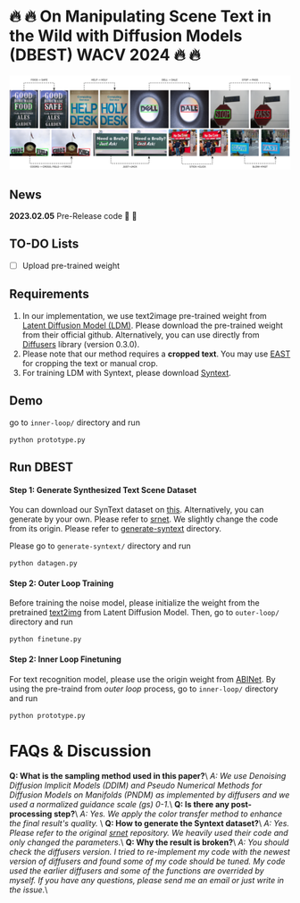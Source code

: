 # :fire: :fire: On Manipulating Scene Text in the Wild with Diffusion Models (DBEST) WACV 2024 :fire: :fire:
![teaser](assets/teaser.png)

## News
**2023.02.05** Pre-Release code :partying_face: :partying_face:

## TO-DO Lists
- [ ] Upload pre-trained weight 

## Requirements
1. In our implementation, we use text2image pre-trained weight from [Latent Diffusion Model (LDM)](https://github.com/CompVis/latent-diffusion). Please download the pre-trained weight from their official github. Alternatively, you can use directly from [Diffusers](https://huggingface.co/docs/diffusers/index) library (version 0.3.0).
2. Please note that our method requires a **cropped text**. You may use [EAST](https://pyimagesearch.com/2018/08/20/opencv-text-detection-east-text-detector/) for cropping the text or manual crop. 
3. For training LDM with Syntext, please download [Syntext](https://www.robots.ox.ac.uk/~vgg/data/scenetext/).

## Demo
go to `inner-loop/` directory and run
```
python prototype.py
```

## Run DBEST

#### Step 1: Generate Synthesized Text Scene Dataset 
You can download our SynText dataset on [this](https://drive.google.com/drive/folders/10DPeYjcpqO_Pxi3KC4kGitGW0Ytc3Eo1?usp=sharing).
Alternatively, you can generate by your own. Please refer to [srnet](https://github.com/Niwhskal/SRNet). We slightly change the code from its origin. Please refer to [generate-syntext](generate-syntext/) directory.

Please go to `generate-syntext/` directory and run 
```
python datagen.py
```

#### Step 2: Outer Loop Training
Before training the noise model, please initialize the weight from the pretrained [text2img](https://github.com/CompVis/latent-diffusion) from Latent Diffusion Model. Then, go to `outer-loop/` directory and run
```
python finetune.py
```

#### Step 2: Inner Loop Finetuning
For text recognition model, please use the origin weight from [ABINet](https://github.com/FangShancheng/ABINet). 
By using the pre-traind from *outer loop* process, go to `inner-loop/` directory and run
```
python prototype.py
```

# FAQs & Discussion
**Q: What is the sampling method used in this paper?**\\
_A: We use Denoising Diffusion Implicit Models (DDIM) and Pseudo Numerical Methods for Diffusion Models on Manifolds (PNDM) as implemented by diffusers and we used a normalized guidance scale (gs) 0-1._\\
**Q: Is there any post-processing step?**\\
_A: Yes. We apply the color transfer method to enhance the final result's quality._ \\
**Q: How to generate the Syntext dataset?**\\
_A: Yes. Please refer to the original [srnet](https://github.com/Niwhskal/SRNet) repository. We heavily used their code and only changed the parameters._\\
**Q: Why the result is broken?**\\
_A: You should check the diffusers version. I tried to re-implement my code with the newest version of diffusers and found some of my code should be tuned. My code used the earlier diffusers and some of the functions are overrided by myself. If you have any questions, please send me an email or just write in the issue._\\
